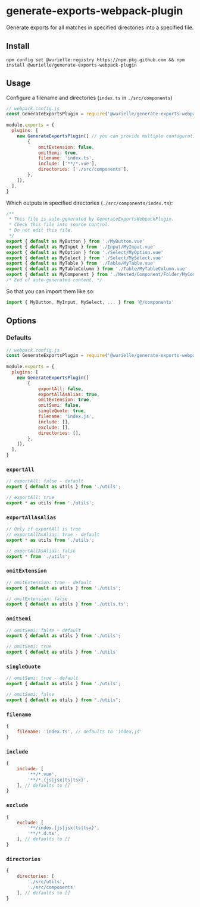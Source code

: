 # generate-exports-webpack-plugin
Generate exports for all matches in specified directories into a specified file.

## Install
```shell
npm config set @wurielle:registry https://npm.pkg.github.com && npm install @wurielle/generate-exports-webpack-plugin
```

## Usage

Configure a filename and directories (`index.ts` in `./src/components`)
```javascript
// webpack.config.js
const GenerateExportsPlugin = require('@wurielle/generate-exports-webpack-plugin')
 
module.exports = {
  plugins: [
    new GenerateExportsPlugin([ // you can provide multiple configurations
        {
            omitExtension: false,
            omitSemi: true,
            filename: 'index.ts',
            include: ['**/*.vue'],
            directories: ['./src/components'],
        },
    ]),
  ],
}
```

Which outputs in specified directories (`./src/components/index.ts`):
```typescript
/**
 * This file is auto-generated by GenerateExportsWebpackPlugin.
 * Check this file into source control.
 * Do not edit this file.
 */
export { default as MyButton } from './MyButton.vue'
export { default as MyInput } from './Input/MyInput.vue'
export { default as MyOption } from './Select/MyOption.vue'
export { default as MySelect } from './Select/MySelect.vue'
export { default as MyTable } from './Table/MyTable.vue'
export { default as MyTableColumn } from './Table/MyTableColumn.vue'
export { default as MyComponent } from './Nested/Component/Folder/MyComponent.vue'
/* End of auto-generated content. */
```
So that you can import them like so:
```typescript
import { MyButton, MyInput, MySelect, ... } from '@/components'
```

## Options
### Defaults
```javascript
// webpack.config.js
const GenerateExportsPlugin = require('@wurielle/generate-exports-webpack-plugin')
 
module.exports = {
  plugins: [
    new GenerateExportsPlugin([
        {
            exportAll: false,
            exportAllAsAlias: true,
            omitExtension: true,
            omitSemi: false,
            singleQuote: true,
            filename: 'index.js',
            include: [],
            exclude: [],
            directories: [],
        },
    ]),
  ],
}
```

### `exportAll`
```typescript
// exportAll: false - default
export { default as utils } from './utils';

// exportAll: true
export * as utils from './utils';
```

### `exportAllAsAlias`
```typescript
// Only if exportAll is true
// exportAllAsAlias: true - default
export * as utils from './utils';

// exportAllAsAlias: false
export * from './utils';
```

### `omitExtension`
```typescript
// omitExtension: true - default
export { default as utils } from './utils';

// omitExtension: false
export { default as utils } from './utils.ts';
```

### `omitSemi`
```typescript
// omitSemi: false - default
export { default as utils } from './utils';

// omitSemi: true
export { default as utils } from './utils'
```

### `singleQuote`
```typescript
// omitSemi: true - default
export { default as utils } from './utils';

// omitSemi: false
export { default as utils } from "./utils";
```

### `filename`
```javascript
{
    filename: 'index.ts', // defaults to 'index.js'
}
```

### `include`
```javascript
{
    include: [
        '**/*.vue',
        '**/*.{js|jsx|ts|tsx}',
    ], // defaults to []
}
```

### `exclude`
```javascript
{
    exclude: [
        '**/index.{js|jsx|ts|tsx}',
        '**/*.d.ts',
    ], // defaults to []
}
```

### `directories`
```javascript
{
    directories: [
        './src/utils',
        './src/components'
    ], // defaults to []
}
```

